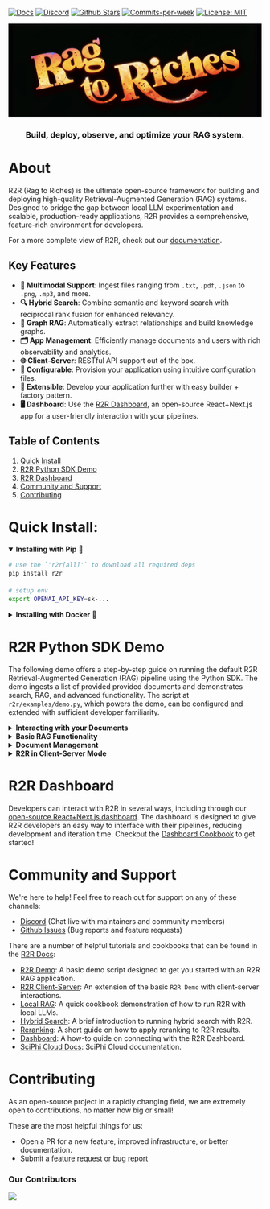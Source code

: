 <p align="left">
  <a href="https://r2r-docs.sciphi.ai"><img src="https://img.shields.io/badge/docs.sciphi.ai-3F16E4" alt="Docs"></a>
  <a href="https://discord.gg/p6KqD2kjtB"><img src="https://img.shields.io/discord/1120774652915105934?style=social&logo=discord" alt="Discord"></a>
  <a href="https://github.com/SciPhi-AI"><img src="https://img.shields.io/github/stars/SciPhi-AI/R2R" alt="Github Stars"></a>
  <a href="https://github.com/SciPhi-AI/R2R/pulse"><img src="https://img.shields.io/github/commit-activity/w/SciPhi-AI/R2R" alt="Commits-per-week"></a>
  <a href="https://opensource.org/licenses/MIT"><img src="https://img.shields.io/badge/License-MIT-purple.svg" alt="License: MIT"></a>
</p>

<img src="./docs/pages/r2r.png" alt="Sciphi Framework">
<h3 align="center">
Build, deploy, observe, and optimize your RAG system.
</h3>

# About

R2R (Rag to Riches) is the ultimate open-source framework for building and deploying high-quality Retrieval-Augmented Generation (RAG) systems. Designed to bridge the gap between local LLM experimentation and scalable, production-ready applications, R2R provides a comprehensive, feature-rich environment for developers.

For a more complete view of R2R, check out our [documentation](https://r2r-docs.sciphi.ai/).


## Key Features
- **📁 Multimodal Support**: Ingest files ranging from `.txt`, `.pdf`, `.json` to `.png`, `.mp3`, and more.
- **🔍 Hybrid Search**: Combine semantic and keyword search with reciprocal rank fusion for enhanced relevancy.
- **🔗 Graph RAG**: Automatically extract relationships and build knowledge graphs.
- **🗂️ App Management**: Efficiently manage documents and users with rich observability and analytics.
- **🌐 Client-Server**: RESTful API support out of the box.
- **🧩 Configurable**: Provision your application using intuitive configuration files.
- **🔌 Extensible**: Develop your application further with easy builder + factory pattern.
- **🖥️ Dashboard**: Use the [R2R Dashboard](https://github.com/SciPhi-AI/R2R-Dashboard), an open-source React+Next.js app for a user-friendly interaction with your pipelines.

## Table of Contents
1. [Quick Install](#quick-install)
2. [R2R Python SDK Demo](#r2r-demo)
3. [R2R Dashboard](#r2r-dashboard)
4. [Community and Support](#community-and-support)
5. [Contributing](#contributing)


# Quick Install:

<details open>
<summary><b>Installing with Pip</b>&nbsp;🐍 </summary>

```bash
# use the `'r2r[all]'` to download all required deps
pip install r2r

# setup env 
export OPENAI_API_KEY=sk-...
```
</details>

<details>
<summary><b>Installing with Docker</b>&nbsp;🐳</summary>

To run R2R using Docker, you can use the following commands:

```bash filename="bash" copy
docker pull emrgntcmplxty/r2r:latest
```

This will pull the latest R2R Docker image.

Be sure to set an OpenAI API key in your environment and then run the container with:

```bash filename="bash" copy
docker run -d \
  --name r2r \
  --add-host=host.docker.internal:host-gateway \
  -p 8000:8000 \
  -e OPENAI_API_KEY=$OPENAI_API_KEY \
  emrgntcmplxty/r2r:latest
```

This command starts the R2R container with the following options:

- `--name r2r`: Assigns the name "r2r" to the container.
- `--add-host=host.docker.internal:host-gateway`: Adds a host entry for the Docker host.
- `-p 8000:8000`: Maps port 8000 of the container to port 8000 of the host.
- `-e OPENAI_API_KEY=$OPENAI_API_KEY`: Pulls your OpenAI API key from your local enviornment for use in the container.
- `emrgntcmplxty/r2r:latest`: Specifies the Docker image to use.
</details>


# R2R Python SDK Demo

The following demo offers a step-by-step guide on running the default R2R Retrieval-Augmented Generation (RAG) pipeline using the Python SDK. The demo ingests a list of provided provided documents and demonstrates search, RAG, and advanced functionality. The script at `r2r/examples/demo.py`, which powers the demo, can be configured and extended with sufficient developer familiarity.

<details>
<summary> <b>Interacting with your Documents</b></summary>

1. **Ingesting Files**:
   To comprehensively demonstrate the RAG functionalities of the R2R framework, we must start by ingesting a realistic set of documents. Running the command below will parse, chunk, embed, and store a preset list of files. The included file types cover HTML, PDF, PNG, and TXT examples:

   ```bash
   python -m r2r.examples.demo ingest_as_files
   ```

   **Demo Output:**

   ```plaintext
   ...
   r2r.main.r2r_config - INFO - Loading configuration from <YOUR_WORKDIR>/config.json - 2024-05-20 22:08:48,025
   r2r.core.providers.llm_provider - INFO - Initializing LLM provider with config: extra_fields={} provider='litellm' - 2024-05-20 22:08:48,562
   r2r.core.providers.vector_db_provider - INFO - Initializing VectorDBProvider with config extra_fields={} provider='local' collection_name='demo_vecs'. - 2024-05-20 22:08:48,765
   r2r.providers.embeddings.openai.openai_base - INFO - Initializing `OpenAIEmbeddingProvider` to provide embeddings. - 2024-05-20 22:08:48,774
   ...
   r2r.pipes.parsing_pipe - INFO - Parsed document with metadata={'title': 'pg_essay_5.html', 'user_id': '063edaf8-3e63-4cb9-a4d6-a855f36376c3'} and id=ef66e5dd-2130-5fd5-9bdd-aa7eff59fda5 in t=0.00 seconds. - 2024-05-21 08:40:32,317
   r2r.pipes.embedding_pipe - INFO - Fragmented the input document ids into counts as shown: {UUID('4a4fb848-fc03-5487-a7e5-33c9fdfb73cc'): 31, UUID('c5abc0b7-b9e5-54d9-b3d3-fdb14af4d065'): 2094, UUID('f0c63aff-af59-50c9-81fc-2fe55004c771'): 17, UUID('c996e617-88a4-5c65-ab1e-948344b18d27'): 3108, UUID('1a9d4d3b-bbe9-53b9-8149-67806bdf60f2'): 18, UUID('c9bdbac7-0ea3-5c9e-b590-018bd09b127b'): 233, UUID('b722f1ec-b90e-5ed8-b7c8-c768e8b323cb'): 5, UUID('74f1506a-9a37-59d7-b288-5ef3683dca8f'): 10, UUID('ef66e5dd-2130-5fd5-9bdd-aa7eff59fda5'): 11} - 2024-06-04 13:34:40,885
   {'results': ["File 'aristotle.txt' processed successfully.", "File 'screen_shot.png' processed successfully.", "File 'pg_essay_1.html' processed successfully.", "File 'pg_essay_2.html' processed successfully.", "File 'pg_essay_3.html' processed successfully.", "File 'pg_essay_4.html' processed successfully.", "File 'pg_essay_5.html' processed successfully.", "File 'lyft_2021.pdf' processed successfully.", "File 'uber_2021.pdf' processed successfully.", "File sample.mp3 processed successfully.", "File sample2.mp3 processed successfully."]}
   ...
   ```
2. **Document Info**:
   To verify the successful ingestion of the demo documents, you can fetch the metadata for the uploaded documents associated with the default demo user ID:

   ```bash
   python -m r2r.examples.demo documents_info
   ```

   **Demo Output:**

   ```plaintext
   [
      DocumentInfo(
         document_id=UUID('c9bdbac7-0ea3-5c9e-b590-018bd09b127b'), 
         version='v0', 
         size_in_bytes=73353, 
         metadata={'title': 'aristotle.txt', 'user_id': '063edaf8-3e63-4cb9-a4d6-a855f36376c3'}, 
         title='aristotle.txt'
      ), 
      ... 
   ]
   ```


   ```bash
   python -m r2r.examples.demo users_stats
   ```


   ```plaintext
   [
      UserStats(
         user_id=UUID('063edaf8-3e63-4cb9-a4d6-a855f36376c3'), 
         num_files=9,
         total_size_in_bytes=4809510, 
         document_ids=[UUID('c9bdbac7-0ea3-5c9e-b590-018bd09b127b'), ...]
      ), 
   ]
   ```
</details>


<details>
<summary><b>Basic RAG Functionality</b></summary>

1. **Search Documents**
   Documents are stored by default in a local vector database. The vector database provider and settings can be specified via an input `config.json`. To perform a search query on the ingested user documents, use the following command:

   ```bash
   python -m r2r.examples.demo search --query="Who was Aristotle?"
   ```

   **Demo Output:**

   ```plaintext
   {
      'id': UUID('93c44e73-8e95-50c2-84af-6a42f070b552'), 
      'score': 0.7739712385010018, 
      'metadata': 
      {
         'document_id': '15255e98-e245-5b58-a57f-6c51babf72dd', 
         'extraction_id': '5c61f9b9-b468-5fd7-8eb1-5d797a15c484', 
         'text': 'Aristotle[A] (Greek: Ἀριστοτέλης Aristotélēs, pronounced [aristotélɛːs]; 384–322 BC) was an Ancient Greek philosopher and polymath. His writings cover a broad range of subjects spanning the natural sciences, philosophy, linguistics, economics, politics, psychology, and the arts. As the founder of the Peripatetic school of philosophy in the Lyceum in Athens, he began

   the wider Aristotelian tradition that followed, which set the groundwork for the development of modern science.', 
         'title': 'aristotle.txt',
         'user_id': '063edaf8-3e63-4cb9-a4d6-a855f36376c3', 
         'associatedQuery': 'Who was Aristotle?'
      }
   },
   ...
   ```

2. **Completion Response**:
   To generate a response for a query using RAG, execute the following command:

   ```bash
   python -m r2r.examples.demo rag --query="What was Uber's profit in 2020?"
   ```

   **Demo Output:**

   ```plaintext
   ...
   Time taken to run RAG: 2.29 seconds
   {'results': 
      [
         ChatCompletion(
            id='chatcmpl-9RCB5xUbDuI1f0vPw3RUO7BWQImBN', 
            choices=[
               Choice(
                  finish_reason='stop', 
                  index=0, 
                  logprobs=None, 
                  message=ChatCompletionMessage(
                     content="Uber's profit in 2020 was a net loss of $6,768 million [10].", 
                     role='assistant', 
                     function_call=None, 
                     tool_calls=None
                     )
                  )
               ], 
            created=1716268695, 
            model='gpt-3.5-turbo-0125', 
            object='chat.completion', 
            system_fingerprint=None, 
            usage=CompletionUsage(
               completion_tokens=20, 
               prompt_tokens=1470, 
               total_tokens=1490
               )
            )
      ]
   }
   ```

3. **Streaming Response**:
   For streaming results from a RAG query, use the following command:

   ```bash
   python -m r2r.examples.demo rag --query="What was Lyft's profit in 2020?" --streaming=true
   ```

   **Demo Output:**

   ```plaintext
   r2r.main.r2r_config - INFO - Loading configuration from <YOUR_WORKDIR>/config.json - 2024-05-20 22:27:31,890
   ...
   <search>["{\"id\":\"808c47c5-ebef-504a-a230-aa9ddcfbd87 .... </search>
   <completion>Lyft reported a net loss of $1,752,857,000 in 2020 according to [2]. Therefore, Lyft did not make a profit in 2020.</completion>                                                      
   Time taken to stream RAG response: 2.79 seconds
   ```

</details>



<details>
<summary><b>Document Management</b></summary>

1. **Update Document**:
   To update document(s) we may use the `update_as_files` or `update_as_documents` endpoints. Running the demo with `update_as_files` overwrites the data associated with 'aristotle.txt' with new data corresponding to 'aristotle_v2.txt' and increments the file version.

   ```bash
   python -m r2r.examples.demo update_as_files
   ```

2. **Document Deletion**:
   To delete a document by its ID, or any other metadata field, use the delete command. For example, to delete all chunks corresponding to the uploaded file `aristotle.txt`, we can call delete on the metadata field `document_id` with the value `15255e98-e245-5b58-a57f-6c51babf72dd`:

   ```bash
   python -m r2r.examples.demo delete --keys="['document_id']" --values="['c9bdbac7-0ea3-5c9e-b590-018bd09b127b']"
   ```

3. **User Specific Document Deletion**:
   To delete all documents associated with a given user, run the delete command on the `user_id`:

   ```bash
   # run the following command with care, as it will erase all ingested user data for `063edaf8-3e63-4cb9-a4d6-a855f36376c3`
   python -m r2r.examples.demo delete --keys="['user_id']" --values="['063edaf8-3e63-4cb9-a4d6-a855f36376c3']"
   ```
</details>

<details>
   <summary> <b>R2R in Client-Server Mode</b></summary>
   The R2R framework extends to support interactions with a client-server architecture. The R2R server can be stood up to handle requests, while the client can communicate with the server to perform various operations.

   ### Launch the Server

   Use the following command to start the server:

   ```bash
   python -m r2r.examples.demo serve
   ```

   This command starts the R2R server on the default host `0.0.0.0` and port `8000`.

   ### Example Commands

   1. **Ingest Documents as Files**:
      ```bash
      python -m r2r.examples.demo ingest_as_files --client_server_mode
      ```
      This command will send the ingestion request to the server running at `http://localhost:8000`.

   2. **Perform a Search**:
      ```bash
      python -m r2r.examples.demo search --query="Who was Aristotle?" --client_server_mode
      ```
      This command sends the search query to the server and retrieves the results.

   3. **Run a RAG Completion**:
      ```bash
      python -m r2r.examples.demo rag --query="What was Uber's profit in 2020?" --client_server_mode
      ```
      This command sends the RAG query to the server and retrieves the generated response.

   4. **Run a RAG Stream**:
      ```bash
      python -m r2r.examples.demo rag --query="What was Lyft's profit in 2020?" --streaming=true --client_server_mode
      ```
      This command streams the RAG query results from the server.

   ### Client-Server Summary

   By using the Client-Server model, you can extend the basic R2R demo to support more scalable and modular deployments. The server handles requests and performs heavy computations, while clients can communicate with the server to perform ingestion, search, RAG, and other operations, as shown in the examples above. For detailed setup and basic functionality, refer back to the [R2R Demo](#r2r-demo).
</details>

# R2R Dashboard

Developers can interact with R2R in several ways, including through our [open-source React+Next.js dashboard](https://github.com/SciPhi-AI/R2R-Dashboard). The dashboard is designed to give R2R developers an easy way to interface with their pipelines, reducing development and iteration time. Checkout the [Dashboard Cookbook](https://r2r-docs.sciphi.ai/cookbooks/dashboard) to get started!

# Community and Support

We're here to help! Feel free to reach out for support on any of these channels:

- [Discord](https://discord.gg/p6KqD2kjtB) \(Chat live with maintainers and community members\)
- [Github Issues](https://github.com/SciPhi-AI/R2R/issues) \(Bug reports and feature requests\)

There are a number of helpful tutorials and cookbooks that can be found in the [R2R Docs](https://r2r-docs.sciphi.ai/):
- [R2R Demo](https://r2r-docs.sciphi.ai/getting-started/r2r-demo): A basic demo script designed to get you started with an R2R RAG application. 
- [R2R Client-Server](https://r2r-docs.sciphi.ai/cookbooks/client-server): An extension of the basic `R2R Demo` with client-server interactions.
- [Local RAG](https://r2r-docs.sciphi.ai/cookbooks/local-rag): A quick cookbook demonstration of how to run R2R with local LLMs.
- [Hybrid Search](https://r2r-docs.sciphi.ai/cookbooks/hybrid-search): A brief introduction to running hybrid search with R2R.
- [Reranking](https://r2r-docs.sciphi.ai/cookbooks/rerank-search): A short guide on how to apply reranking to R2R results.
- [Dashboard](https://r2r-docs.sciphi.ai/cookbooks/dashboard): A how-to guide on connecting with the R2R Dashboard.
- [SciPhi Cloud Docs](https://docs.sciphi.ai/): SciPhi Cloud documentation.

# Contributing
As an open-source project in a rapidly changing field, we are extremely open to contributions, no matter how big or small!

These are the most helpful things for us:

- Open a PR for a new feature, improved infrastructure, or better documentation.
- Submit a [feature request](https://github.com/SciPhi-AI/R2R/issues/new?assignees=&labels=&projects=&template=feature_request.md&title=) or [bug report](https://github.com/SciPhi-AI/R2R/issues/new?assignees=&labels=&projects=&template=bug_report.md&title=)

### Our Contributors
<a href="https://github.com/SciPhi-AI/R2R/graphs/contributors">
  <img src="https://contrib.rocks/image?repo=SciPhi-AI/R2R" />
</a>

